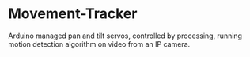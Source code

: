 # Movement-Tracker
Arduino managed pan and tilt servos, controlled by processing, running motion detection algorithm on video from an IP camera.
